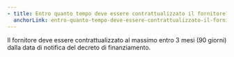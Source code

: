 ```yaml
---
- title: Entro quanto tempo deve essere contrattualizzato il fornitore?
  anchorLink: entro-quanto-tempo-deve-essere-contrattualizzato-il-fornitore
---
```


Il fornitore deve essere contrattualizzato al massimo entro 3 mesi (90 giorni) dalla data di notifica del decreto di finanziamento.
